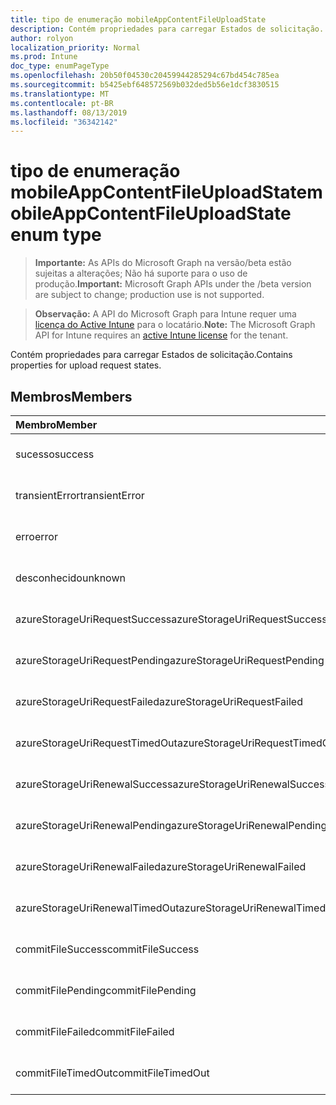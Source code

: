 ```yaml
---
title: tipo de enumeração mobileAppContentFileUploadState
description: Contém propriedades para carregar Estados de solicitação.
author: rolyon
localization_priority: Normal
ms.prod: Intune
doc_type: enumPageType
ms.openlocfilehash: 20b50f04530c20459944285294c67bd454c785ea
ms.sourcegitcommit: b5425ebf648572569b032ded5b56e1dcf3830515
ms.translationtype: MT
ms.contentlocale: pt-BR
ms.lasthandoff: 08/13/2019
ms.locfileid: "36342142"
---
```

# <a name="mobileappcontentfileuploadstate-enum-type"></a><span data-ttu-id="aee7c-103">tipo de enumeração mobileAppContentFileUploadState</span><span class="sxs-lookup"><span data-stu-id="aee7c-103">mobileAppContentFileUploadState enum type</span></span>

> <span data-ttu-id="aee7c-104">**Importante:** As APIs do Microsoft Graph na versão/beta estão sujeitas a alterações; Não há suporte para o uso de produção.</span><span class="sxs-lookup"><span data-stu-id="aee7c-104">**Important:** Microsoft Graph APIs under the /beta version are subject to change; production use is not supported.</span></span>

> <span data-ttu-id="aee7c-105">**Observação:** A API do Microsoft Graph para Intune requer uma [licença do Active Intune](https://go.microsoft.com/fwlink/?linkid=839381) para o locatário.</span><span class="sxs-lookup"><span data-stu-id="aee7c-105">**Note:** The Microsoft Graph API for Intune requires an [active Intune license](https://go.microsoft.com/fwlink/?linkid=839381) for the tenant.</span></span>

<span data-ttu-id="aee7c-106">Contém propriedades para carregar Estados de solicitação.</span><span class="sxs-lookup"><span data-stu-id="aee7c-106">Contains properties for upload request states.</span></span>

## <a name="members"></a><span data-ttu-id="aee7c-107">Membros</span><span class="sxs-lookup"><span data-stu-id="aee7c-107">Members</span></span>
|<span data-ttu-id="aee7c-108">Membro</span><span class="sxs-lookup"><span data-stu-id="aee7c-108">Member</span></span>|<span data-ttu-id="aee7c-109">Valor</span><span class="sxs-lookup"><span data-stu-id="aee7c-109">Value</span></span>|<span data-ttu-id="aee7c-110">Descrição</span><span class="sxs-lookup"><span data-stu-id="aee7c-110">Description</span></span>|
|:---|:---|:---|
|<span data-ttu-id="aee7c-111">sucesso</span><span class="sxs-lookup"><span data-stu-id="aee7c-111">success</span></span>|<span data-ttu-id="aee7c-112">,0</span><span class="sxs-lookup"><span data-stu-id="aee7c-112">0</span></span>|<span data-ttu-id="aee7c-113">Ainda não documentado</span><span class="sxs-lookup"><span data-stu-id="aee7c-113">Not yet documented</span></span>|
|<span data-ttu-id="aee7c-114">transientError</span><span class="sxs-lookup"><span data-stu-id="aee7c-114">transientError</span></span>|<span data-ttu-id="aee7c-115">1</span><span class="sxs-lookup"><span data-stu-id="aee7c-115">1</span></span>|<span data-ttu-id="aee7c-116">Ainda não documentado</span><span class="sxs-lookup"><span data-stu-id="aee7c-116">Not yet documented</span></span>|
|<span data-ttu-id="aee7c-117">erro</span><span class="sxs-lookup"><span data-stu-id="aee7c-117">error</span></span>|<span data-ttu-id="aee7c-118">duas</span><span class="sxs-lookup"><span data-stu-id="aee7c-118">2</span></span>|<span data-ttu-id="aee7c-119">Ainda não documentado</span><span class="sxs-lookup"><span data-stu-id="aee7c-119">Not yet documented</span></span>|
|<span data-ttu-id="aee7c-120">desconhecido</span><span class="sxs-lookup"><span data-stu-id="aee7c-120">unknown</span></span>|<span data-ttu-id="aee7c-121">3D</span><span class="sxs-lookup"><span data-stu-id="aee7c-121">3</span></span>|<span data-ttu-id="aee7c-122">Ainda não documentado</span><span class="sxs-lookup"><span data-stu-id="aee7c-122">Not yet documented</span></span>|
|<span data-ttu-id="aee7c-123">azureStorageUriRequestSuccess</span><span class="sxs-lookup"><span data-stu-id="aee7c-123">azureStorageUriRequestSuccess</span></span>|<span data-ttu-id="aee7c-124">100</span><span class="sxs-lookup"><span data-stu-id="aee7c-124">100</span></span>|<span data-ttu-id="aee7c-125">Ainda não documentado</span><span class="sxs-lookup"><span data-stu-id="aee7c-125">Not yet documented</span></span>|
|<span data-ttu-id="aee7c-126">azureStorageUriRequestPending</span><span class="sxs-lookup"><span data-stu-id="aee7c-126">azureStorageUriRequestPending</span></span>|<span data-ttu-id="aee7c-127">101</span><span class="sxs-lookup"><span data-stu-id="aee7c-127">101</span></span>|<span data-ttu-id="aee7c-128">Ainda não documentado</span><span class="sxs-lookup"><span data-stu-id="aee7c-128">Not yet documented</span></span>|
|<span data-ttu-id="aee7c-129">azureStorageUriRequestFailed</span><span class="sxs-lookup"><span data-stu-id="aee7c-129">azureStorageUriRequestFailed</span></span>|<span data-ttu-id="aee7c-130">102</span><span class="sxs-lookup"><span data-stu-id="aee7c-130">102</span></span>|<span data-ttu-id="aee7c-131">Ainda não documentado</span><span class="sxs-lookup"><span data-stu-id="aee7c-131">Not yet documented</span></span>|
|<span data-ttu-id="aee7c-132">azureStorageUriRequestTimedOut</span><span class="sxs-lookup"><span data-stu-id="aee7c-132">azureStorageUriRequestTimedOut</span></span>|<span data-ttu-id="aee7c-133">103</span><span class="sxs-lookup"><span data-stu-id="aee7c-133">103</span></span>|<span data-ttu-id="aee7c-134">Ainda não documentado</span><span class="sxs-lookup"><span data-stu-id="aee7c-134">Not yet documented</span></span>|
|<span data-ttu-id="aee7c-135">azureStorageUriRenewalSuccess</span><span class="sxs-lookup"><span data-stu-id="aee7c-135">azureStorageUriRenewalSuccess</span></span>|<span data-ttu-id="aee7c-136">200</span><span class="sxs-lookup"><span data-stu-id="aee7c-136">200</span></span>|<span data-ttu-id="aee7c-137">Ainda não documentado</span><span class="sxs-lookup"><span data-stu-id="aee7c-137">Not yet documented</span></span>|
|<span data-ttu-id="aee7c-138">azureStorageUriRenewalPending</span><span class="sxs-lookup"><span data-stu-id="aee7c-138">azureStorageUriRenewalPending</span></span>|<span data-ttu-id="aee7c-139">201</span><span class="sxs-lookup"><span data-stu-id="aee7c-139">201</span></span>|<span data-ttu-id="aee7c-140">Ainda não documentado</span><span class="sxs-lookup"><span data-stu-id="aee7c-140">Not yet documented</span></span>|
|<span data-ttu-id="aee7c-141">azureStorageUriRenewalFailed</span><span class="sxs-lookup"><span data-stu-id="aee7c-141">azureStorageUriRenewalFailed</span></span>|<span data-ttu-id="aee7c-142">202</span><span class="sxs-lookup"><span data-stu-id="aee7c-142">202</span></span>|<span data-ttu-id="aee7c-143">Ainda não documentado</span><span class="sxs-lookup"><span data-stu-id="aee7c-143">Not yet documented</span></span>|
|<span data-ttu-id="aee7c-144">azureStorageUriRenewalTimedOut</span><span class="sxs-lookup"><span data-stu-id="aee7c-144">azureStorageUriRenewalTimedOut</span></span>|<span data-ttu-id="aee7c-145">203</span><span class="sxs-lookup"><span data-stu-id="aee7c-145">203</span></span>|<span data-ttu-id="aee7c-146">Ainda não documentado</span><span class="sxs-lookup"><span data-stu-id="aee7c-146">Not yet documented</span></span>|
|<span data-ttu-id="aee7c-147">commitFileSuccess</span><span class="sxs-lookup"><span data-stu-id="aee7c-147">commitFileSuccess</span></span>|<span data-ttu-id="aee7c-148">300</span><span class="sxs-lookup"><span data-stu-id="aee7c-148">300</span></span>|<span data-ttu-id="aee7c-149">Ainda não documentado</span><span class="sxs-lookup"><span data-stu-id="aee7c-149">Not yet documented</span></span>|
|<span data-ttu-id="aee7c-150">commitFilePending</span><span class="sxs-lookup"><span data-stu-id="aee7c-150">commitFilePending</span></span>|<span data-ttu-id="aee7c-151">301</span><span class="sxs-lookup"><span data-stu-id="aee7c-151">301</span></span>|<span data-ttu-id="aee7c-152">Ainda não documentado</span><span class="sxs-lookup"><span data-stu-id="aee7c-152">Not yet documented</span></span>|
|<span data-ttu-id="aee7c-153">commitFileFailed</span><span class="sxs-lookup"><span data-stu-id="aee7c-153">commitFileFailed</span></span>|<span data-ttu-id="aee7c-154">302</span><span class="sxs-lookup"><span data-stu-id="aee7c-154">302</span></span>|<span data-ttu-id="aee7c-155">Ainda não documentado</span><span class="sxs-lookup"><span data-stu-id="aee7c-155">Not yet documented</span></span>|
|<span data-ttu-id="aee7c-156">commitFileTimedOut</span><span class="sxs-lookup"><span data-stu-id="aee7c-156">commitFileTimedOut</span></span>|<span data-ttu-id="aee7c-157">303</span><span class="sxs-lookup"><span data-stu-id="aee7c-157">303</span></span>|<span data-ttu-id="aee7c-158">Ainda não documentado</span><span class="sxs-lookup"><span data-stu-id="aee7c-158">Not yet documented</span></span>|



